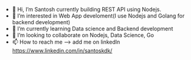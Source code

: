 - 👋 Hi, I’m Santosh currently building REST API using Nodejs.
- 👀 I’m interested in Web App develoment(I use Nodejs and Golang for backend development)
- 🌱 I’m currently learning Data science and Backend development
- 💞️ I’m looking to collaborate on Nodejs, Data Science, Go
- 📫 How to reach me --> add me on linkedln https://www.linkedin.com/in/santoskdk/

<!---
Santosh155/Santosh155 is a ✨ special ✨ repository because its `README.md` (this file) appears on your GitHub profile.
You can click the Preview link to take a look at your changes.
--->
